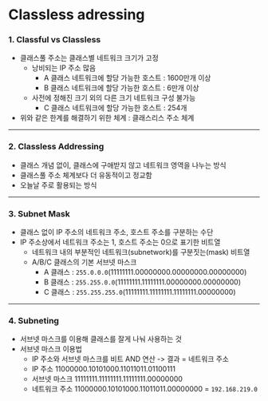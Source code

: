 # Classless adressing
### 1. Classful vs Classless
- 클래스풀 주소는 클래스별 네트워크 크기가 고정
  - 낭비되는 IP 주소 많음
    - A 클래스 네트워크에 할당 가능한 호스트 : 1600만개 이상
    - B 클래스 네트워크에 할당 가능한 호스트 : 6만개 이상
  - 사전에 정해진 크기 외의 다른 크기 네트워크 구성 불가능
    - C 클래스 네트워크에 할당 가능한 호스트 : 254개
- 위와 같은 한계를 해결하기 위한 체계 : 클래스리스 주소 체계
---
### 2. Classless Addressing
- 클래스 개념 없이, 클래스에 구애받지 않고 네트워크 영역을 나누는 방식
- 클래스풀 주소 체계보다 더 유동적이고 정교함
- 오늘날 주로 활용되는 방식
---
### 3. Subnet Mask
- 클래스 없이 IP 주소의 네트워크 주소, 호스트 주소를 구분하는 수단
- IP 주소상에서 네트워크 주소는 1, 호스트 주소는 0으로 표기한 비트열
  - 네트워크 내의 부분적인 네트워크(subnetwork)를 구분짓는(mask) 비트열
  - A/B/C 클래스의 기본 서브넷 마스크
    - A 클래스 : `255.0.0.0`(11111111.00000000.00000000.00000000)
    - B 클래스 : `255.255.0.0`(11111111.11111111.00000000.00000000)
    - C 클래스 : `255.255.255.0`(11111111.11111111.11111111.00000000)
---
### 4. Subneting
- 서브넷 마스크를 이용해 클래스를 잘게 나눠 사용하는 것
- 서브넷 마스크 이용법
  - IP 주소와 서브넷 마스크를 비트 AND 연산 -> 결과 = 네트워크 주소
  - IP 주소        11000000.10101000.11011011.01100111
  - 서브넷 마스크    11111111.11111111.11111111.00000000
  - 네트워크 주소    11000000.10101000.11011011.00000000 = `192.168.219.0`
